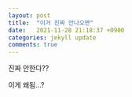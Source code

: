 ```yaml
---
layout: post
title:  "이거 진짜 안나오면"
date:   2021-11-28 21:18:37 +0900
categories: jekyll update
comments: true
---
```

진짜 안한다??


이게 왜됨...?